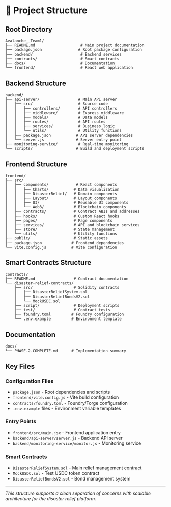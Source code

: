 # 📁 Project Structure

## Root Directory
```
Avalanche__Team1/
├── README.md                    # Main project documentation
├── package.json                # Root package configuration
├── backend/                     # Backend services
├── contracts/                   # Smart contracts
├── docs/                        # Documentation
└── frontend/                    # React web application
```

## Backend Structure
```
backend/
├── api-server/                 # Main API server
│   ├── src/                    # Source code
│   │   ├── controllers/        # API controllers
│   │   ├── middleware/         # Express middleware
│   │   ├── models/             # Data models
│   │   ├── routes/             # API routes
│   │   ├── services/           # Business logic
│   │   └── utils/              # Utility functions
│   ├── package.json           # API server dependencies
│   └── server.js              # Server entry point
├── monitoring-service/         # Real-time monitoring
└── scripts/                   # Build and deployment scripts
```

## Frontend Structure
```
frontend/
├── src/
│   ├── components/            # React components
│   │   ├── Charts/           # Data visualization
│   │   ├── DisasterRelief/   # Domain components
│   │   ├── Layout/           # Layout components
│   │   ├── UI/               # Reusable UI components
│   │   └── Web3/             # Blockchain components
│   ├── contracts/            # Contract ABIs and addresses
│   ├── hooks/                # Custom React hooks
│   ├── pages/                # Page components
│   ├── services/             # API and blockchain services
│   ├── store/                # State management
│   └── utils/                # Utility functions
├── public/                   # Static assets
├── package.json             # Frontend dependencies
└── vite.config.js           # Vite configuration
```

## Smart Contracts Structure
```
contracts/
├── README.md                 # Contract documentation
└── disaster-relief-contracts/
    ├── src/                  # Solidity contracts
    │   ├── DisasterReliefSystem.sol
    │   ├── DisasterReliefBondsV2.sol
    │   └── MockUSDC.sol
    ├── script/               # Deployment scripts
    ├── test/                 # Contract tests
    ├── foundry.toml         # Foundry configuration
    └── .env.example         # Environment template
```

## Documentation
```
docs/
└── PHASE-2-COMPLETE.md      # Implementation summary
```

## Key Files

### Configuration Files
- `package.json` - Root dependencies and scripts
- `frontend/vite.config.js` - Vite build configuration
- `contracts/foundry.toml` - Foundry/Forge configuration
- `.env.example` files - Environment variable templates

### Entry Points
- `frontend/src/main.jsx` - Frontend application entry
- `backend/api-server/server.js` - Backend API server
- `backend/monitoring-service/monitor.js` - Monitoring service

### Smart Contracts
- `DisasterReliefSystem.sol` - Main relief management contract
- `MockUSDC.sol` - Test USDC token contract
- `DisasterReliefBondsV2.sol` - Bond management system

---

*This structure supports a clean separation of concerns with scalable architecture for the disaster relief platform.*
